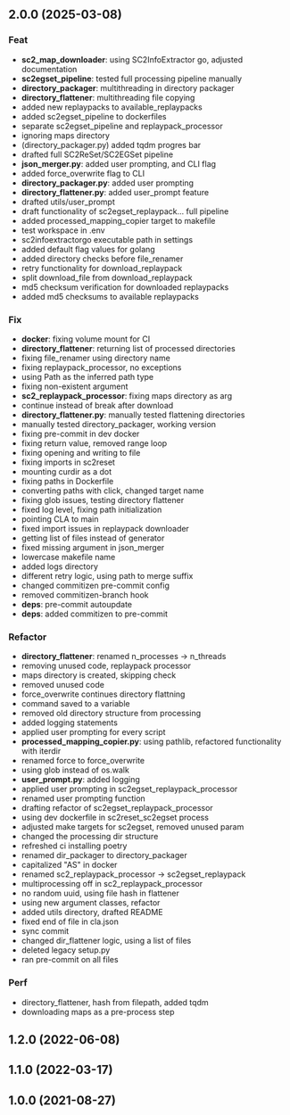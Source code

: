 ## 2.0.0 (2025-03-08)

### Feat

- **sc2_map_downloader**: using SC2InfoExtractor go, adjusted documentation
- **sc2egset_pipeline**: tested full processing pipeline manually
- **directory_packager**: multithreading in directory packager
- **directory_flattener**: multithreading file copying
- added new replaypacks to available_replaypacks
- added sc2egset_pipeline to dockerfiles
- separate sc2egset_pipeline and replaypack_processor
- ignoring maps directory
- (directory_packager.py) added tqdm progres bar
- drafted full SC2ReSet/SC2EGSet pipeline
- **json_merger.py**: added user prompting, and CLI flag
- added force_overwrite flag to CLI
- **directory_packager.py**: added user prompting
- **directory_flattener.py**: added user_prompt feature
- drafted utils/user_prompt
- draft functionality of sc2egset_replaypack... full pipeline
- added processed_mapping_copier target to makefile
- test workspace in .env
- sc2infoextractorgo executable path in settings
- added default flag values for golang
- added directory checks before file_renamer
- retry functionality for download_replaypack
- split download_file from download_replaypack
- md5 checksum verification for downloaded replaypacks
- added md5 checksums to available replaypacks

### Fix

- **docker**: fixing volume mount for CI
- **directory_flattener**: returning list of processed directories
- fixing file_renamer using directory name
- fixing replaypack_processor, no exceptions
- using Path as the inferred path type
- fixing non-existent argument
- **sc2_replaypack_processor**: fixing maps directory as arg
- continue instead of break after download
- **directory_flattener.py**: manually tested flattening directories
- manually tested directory_packager, working version
- fixing pre-commit in dev docker
- fixing return value, removed range loop
- fixing opening and writing to file
- fixing imports in sc2reset
- mounting curdir as a dot
- fixing paths in Dockerfile
- converting paths with click, changed target name
- fixing glob issues, testing directory flattener
- fixed log level, fixing path initialization
- pointing CLA to main
- fixed import issues in replaypack downloader
- getting list of files instead of generator
- fixed missing argument in json_merger
- lowercase makefile name
- added logs directory
- different retry logic, using path to merge suffix
- changed commitizen pre-commit config
- removed commitizen-branch hook
- **deps**: pre-commit autoupdate
- **deps**: added commitizen to pre-commit

### Refactor

- **directory_flattener**: renamed n_processes -> n_threads
- removing unused code, replaypack processor
- maps directory is created, skipping check
- removed unused code
- force_overwrite continues directory flattning
- command saved to a variable
- removed old directory structure from processing
- added logging statements
- applied user prompting for every script
- **processed_mapping_copier.py**: using pathlib, refactored functionality with iterdir
- renamed force to force_overwrite
- using glob instead of os.walk
- **user_prompt.py**: added logging
- applied user prompting in sc2egset_replaypack_processor
- renamed user prompting function
- drafting refactor of sc2egset_replaypack_processor
- using dev dockerfile in sc2reset_sc2egset process
- adjusted make targets for sc2egset, removed unused param
- changed the processing dir structure
- refreshed ci installing poetry
- renamed dir_packager to directory_packager
- capitalized "AS" in docker
- renamed sc2_replaypack_processor -> sc2egset_replaypack
- multiprocessing off in sc2_replaypack_processor
- no random uuid, using file hash in flattener
- using new argument classes, refactor
- added utils directory, drafted README
- fixed end of file in cla.json
- sync commit
- changed dir_flattener logic, using a list of files
- deleted legacy setup.py
- ran pre-commit on all files

### Perf

- directory_flattener, hash from filepath, added tqdm
- downloading maps as a pre-process step

## 1.2.0 (2022-06-08)

## 1.1.0 (2022-03-17)

## 1.0.0 (2021-08-27)
